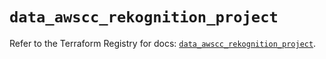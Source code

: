# `data_awscc_rekognition_project`

Refer to the Terraform Registry for docs: [`data_awscc_rekognition_project`](https://registry.terraform.io/providers/hashicorp/awscc/0.70.0/docs/data-sources/rekognition_project).
